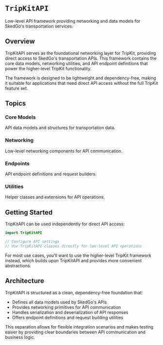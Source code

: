 # ``TripKitAPI``

Low-level API framework providing networking and data models for SkedGo's transportation services.

## Overview

TripKitAPI serves as the foundational networking layer for TripKit, providing direct access to SkedGo's transportation APIs. This framework contains the core data models, networking utilities, and API endpoint definitions that power the higher-level TripKit functionality.

The framework is designed to be lightweight and dependency-free, making it suitable for applications that need direct API access without the full TripKit feature set.

## Topics

### Core Models

API data models and structures for transportation data.

### Networking

Low-level networking components for API communication.

### Endpoints

API endpoint definitions and request builders.

### Utilities

Helper classes and extensions for API operations.

## Getting Started

TripKitAPI can be used independently for direct API access:

```swift
import TripKitAPI

// Configure API settings
// Use TripKitAPI classes directly for low-level API operations
```

For most use cases, you'll want to use the higher-level TripKit framework instead, which builds upon TripKitAPI and provides more convenient abstractions.

## Architecture

TripKitAPI is structured as a clean, dependency-free foundation that:

- Defines all data models used by SkedGo's APIs
- Provides networking primitives for API communication  
- Handles serialization and deserialization of API responses
- Offers endpoint definitions and request building utilities

This separation allows for flexible integration scenarios and makes testing easier by providing clear boundaries between API communication and business logic.